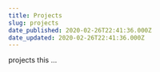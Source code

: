 ```yaml
---
title: Projects
slug: projects
date_published: 2020-02-26T22:41:36.000Z
date_updated: 2020-02-26T22:41:36.000Z
---
```


projects this ...
